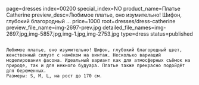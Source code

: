 page=dresses
index=00200
special_index=NO
product_name=Платье Catherine
preview_desc=Любимое платье, оно изумительно! Шифон, глубокий благородный ...
price=1000
root=dresses/dress-catherine
preview_file_name=img-2697-prev.jpg
detailed_file_names=img-2697.jpg,img-5857.jpg,img-1.jpg,img-2753.jpg
type=dress
status=published
~~~~~~

Любимое платье, оно изумительно! Шифон, глубокий благородный цвет, женственный силуэт с намёком на винтаж. Несколько вариаций моделирования фасона. Идеальный вариант как для атмосферных съёмок на природе, так и для нежного будуара. Платье также прекрасно подойдёт для беременных.
Размеры: S, M, L, на рост до 170 см.